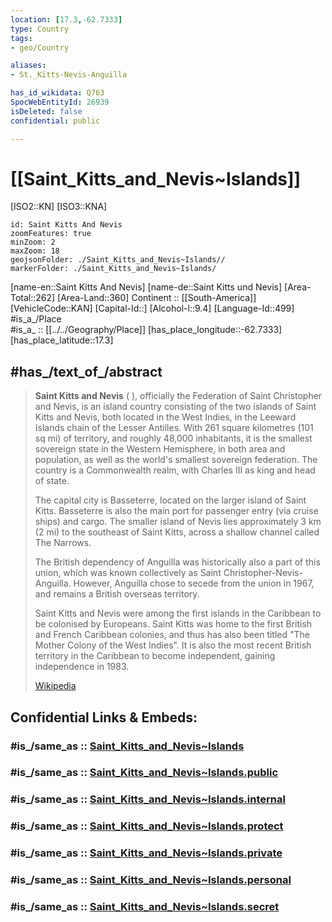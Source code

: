```yaml
---
location: [17.3,-62.7333] 
type: Country
tags:
- geo/Country

aliases:
- St._Kitts-Nevis-Anguilla

has_id_wikidata: Q763 
SpocWebEntityId: 26939
isDeleted: false
confidential: public

---
```


# [[Saint_Kitts_and_Nevis~Islands]] 

[ISO2::KN] 
[ISO3::KNA] 

```leaflet
id: Saint Kitts And Nevis
zoomFeatures: true 
minZoom: 2 
maxZoom: 18
geojsonFolder: ./Saint_Kitts_and_Nevis~Islands//
markerFolder: ./Saint_Kitts_and_Nevis~Islands/
```

[name-en::Saint Kitts And Nevis] 
[name-de::Saint Kitts und Nevis] 
[Area-Total::262] 
[Area-Land::360] 
Continent :: [[South-America]]  
[VehicleCode::KAN] 
[Capital-Id::] 
[Alcohol-l::9.4] 
[Language-Id::499] 
#is_a_/Place  
#is_a_ :: [[../../Geography/Place]] 
[has_place_longitude::-62.7333] 
[has_place_latitude::17.3] 


## #has_/text_of_/abstract 

> **Saint Kitts and Nevis** ( ), officially the Federation of Saint Christopher and Nevis, is an island country consisting of the two islands of Saint Kitts and Nevis, both located in the West Indies, in the Leeward Islands chain of the Lesser Antilles. With 261 square kilometres (101 sq mi) of territory, and roughly 48,000 inhabitants, it is the smallest sovereign state in the Western Hemisphere, in both area and population, as well as the world's smallest sovereign federation. The country is a Commonwealth realm, with Charles III as king and head of state.
>
> The capital city is Basseterre, located on the larger island of Saint Kitts. Basseterre is also the main port for passenger entry (via cruise ships) and cargo. The smaller island of Nevis lies approximately 3 km (2 mi) to the southeast of Saint Kitts, across a shallow channel called The Narrows.
>
> The British dependency of Anguilla was historically also a part of this union, which was known collectively as Saint Christopher-Nevis-Anguilla. However, Anguilla chose to secede from the union in 1967, and remains a British overseas territory.
>
> Saint Kitts and Nevis were among the first islands in the Caribbean to be colonised by Europeans. Saint Kitts was home to the first British and French Caribbean colonies, and thus has also been titled "The Mother Colony of the West Indies". It is also the most recent British territory in the Caribbean to become independent, gaining independence in 1983.
>
> [Wikipedia](https://en.wikipedia.org/wiki/Saint%20Kitts%20and%20Nevis)


## Confidential Links & Embeds: 

### #is_/same_as :: [Saint_Kitts_and_Nevis~Islands](/_Standards/Earth/Continent/America~Caribbean/Saint_Kitts_and_Nevis~Islands.md) 

### #is_/same_as :: [Saint_Kitts_and_Nevis~Islands.public](/_public/Earth/Continent/America~Caribbean/Saint_Kitts_and_Nevis~Islands.public.md) 

### #is_/same_as :: [Saint_Kitts_and_Nevis~Islands.internal](/_internal/Earth/Continent/America~Caribbean/Saint_Kitts_and_Nevis~Islands.internal.md) 

### #is_/same_as :: [Saint_Kitts_and_Nevis~Islands.protect](/_protect/Earth/Continent/America~Caribbean/Saint_Kitts_and_Nevis~Islands.protect.md) 

### #is_/same_as :: [Saint_Kitts_and_Nevis~Islands.private](/_private/Earth/Continent/America~Caribbean/Saint_Kitts_and_Nevis~Islands.private.md) 

### #is_/same_as :: [Saint_Kitts_and_Nevis~Islands.personal](/_personal/Earth/Continent/America~Caribbean/Saint_Kitts_and_Nevis~Islands.personal.md) 

### #is_/same_as :: [Saint_Kitts_and_Nevis~Islands.secret](/_secret/Earth/Continent/America~Caribbean/Saint_Kitts_and_Nevis~Islands.secret.md)

